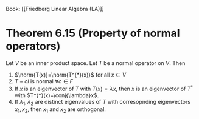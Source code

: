Book: [[Friedberg Linear Algebra (LA)]]
# Theorem 6.15 (Property of normal operators)
Let $V$ be an inner product space.
Let $T$ be a normal operator on $V$.
Then
1. $\norm{T(x)}=\norm{T^{*}(x)}$ for all $x\in V$
2. $T-cI$ is normal $\forall c\in F$
3. If $x$ is an eigenvector of $T$ with $T(x)=\lambda x$, then $x$ is an eigenvector of $T^{*}$ with $T^{*}(x)=\conj{\lambda}x$. 
4. If $\lambda_{1},\lambda_{2}$ are distinct eigenvalues of $T$ with corresopnding eigenvectors $x_{1},x_{2}$, then $x_{1}$ and $x_{2}$ are orthogonal.